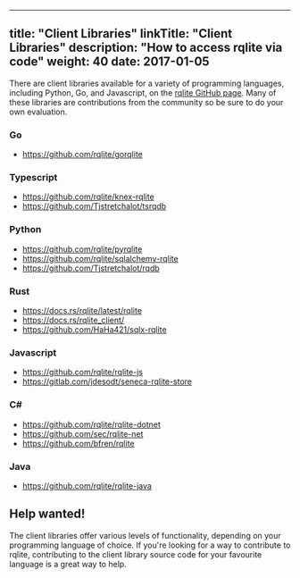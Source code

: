 
---
title: "Client Libraries"
linkTitle: "Client Libraries"
description: "How to access rqlite via code"
weight: 40
date: 2017-01-05
---
There are client libraries available for a variety of programming languages, including Python, Go, and Javascript, on the [rqlite GitHub page](https://github.com/rqlite). Many of these libraries are contributions from the community so be sure to do your own evaluation.

### Go
- https://github.com/rqlite/gorqlite

### Typescript
- https://github.com/rqlite/knex-rqlite
- https://github.com/Tjstretchalot/tsrqdb

### Python
- https://github.com/rqlite/pyrqlite
- https://github.com/rqlite/sqlalchemy-rqlite
- https://github.com/Tjstretchalot/rqdb

### Rust
- https://docs.rs/rqlite/latest/rqlite
- https://docs.rs/rqlite_client/
- https://github.com/HaHa421/sqlx-rqlite

### Javascript
- https://github.com/rqlite/rqlite-js
- https://gitlab.com/jdesodt/seneca-rqlite-store

### C#
- https://github.com/rqlite/rqlite-dotnet
- https://github.com/sec/rqlite-net
- https://github.com/bfren/rqlite

### Java
- https://github.com/rqlite/rqlite-java

## Help wanted!
The client libraries offer various levels of functionality, depending on your programming language of choice. If you're looking for a way to contribute to rqlite, contributing to the client library source code for your favourite language is a great way to help. 
